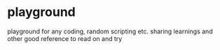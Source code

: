 # playground
playground for any coding, random scripting etc.
sharing learnings and other good reference to read on and try

